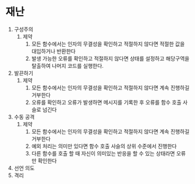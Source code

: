 # 재난

1. 구성주의
   1. 제약
        1. 모든 함수에서는 인자의 무결성을 확인하고 적절하지 않다면 적절한 값을 대입하거나 반환한다
        1. 발생 가능한 오류를 확인하고 적절하지 않다면 상태를 설정하고 해당구역을 탈출하여 나머지 코드를 실행한다.
1. 발끈하기
   1. 제약
       1. 모든 함수에서는 인자의 무결성을 확인하고 적절하지 않다면 계속 진행하길 거부한다
       1. 오류를 확인하고 오류가 발생하면 메시지를 기록한 후 오류를 함수 호출 사슬로 넘긴다
1. 수동 공격
   1. 제약
      1. 모든 함수에서는 인자의 무결성을 확인하고 적절하지 않다면 계속 진행하길 거부한다
      1. 예외 처리는 의미만 있다면 함수 호출 사슬의 상위 수준에서 진행한다
      1. 다른 함수를 호출 할 때 자신이 의미있는 반응을 할 수 있는 상태라면 오류만 확인한다
1. 선언 의도
1. 격리 
